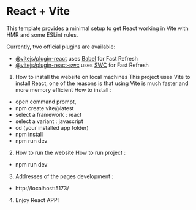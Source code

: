 # React + Vite

This template provides a minimal setup to get React working in Vite with HMR and some ESLint rules.

Currently, two official plugins are available:

- [@vitejs/plugin-react](https://github.com/vitejs/vite-plugin-react/blob/main/packages/plugin-react/README.md) uses [Babel](https://babeljs.io/) for Fast Refresh
- [@vitejs/plugin-react-swc](https://github.com/vitejs/vite-plugin-react-swc) uses [SWC](https://swc.rs/) for Fast Refresh

1. How to install the website on local machines
This project uses Vite to install React, one of the reasons is that using Vite is much faster and more memory efficient
How to install : 
- open command prompt,
- npm create vite@latest
- select a framework : react
- select a variant : javascript
- cd (your installed app folder)
- npm install
- npm run dev

2. How to run the website
How to run project : 
- npm run dev

3. Addresses of the pages
development : 
- http://localhost:5173/

4. Enjoy React APP!
